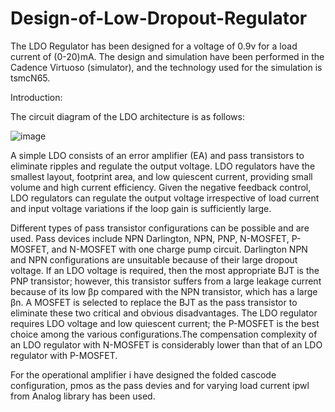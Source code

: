 # Design-of-Low-Dropout-Regulator
The LDO Regulator has been designed for a voltage of 0.9v for a load current of (0-20)mA. The design and simulation have been performed in the Cadence Virtuoso (simulator), and the technology used for the simulation is tsmcN65. 

Introduction:

The circuit diagram of the LDO architecture is as follows:

![image](https://github.com/TarakaSriram/Design-of-Low-Dropout-Regulator/assets/65438040/83839871-ff75-4900-960d-5b6db14bbb4d)


A simple LDO consists of an error amplifier (EA) and pass transistors to eliminate ripples and regulate the output voltage. LDO regulators have the smallest layout, footprint area, and low quiescent current, providing small volume and high current efficiency. Given the negative feedback control, LDO regulators can regulate the output voltage irrespective of load current and input voltage variations if the loop gain is sufficiently large.

Different types of pass transistor configurations can be possible and are used. Pass devices include NPN Darlington, NPN, PNP, N-MOSFET, P-MOSFET, and N-MOSFET with one charge pump circuit. Darlington NPN and NPN configurations are unsuitable because of their large dropout voltage. If an LDO voltage is required, then the most appropriate BJT is the PNP transistor; however, this transistor suffers from a large leakage current because of its low βp compared with the NPN transistor, which has a large βn. A MOSFET is selected to replace the BJT as the pass transistor to eliminate these two critical and obvious disadvantages. The LDO regulator requires LDO voltage and low quiescent current; the P-MOSFET is the best choice among the various configurations.The compensation complexity of an LDO regulator with N-MOSFET
is considerably lower than that of an LDO regulator with P-MOSFET.

For the operational amplifier i have designed the folded cascode configuration, pmos as the pass devies and for varying load current ipwl from Analog library has been used.

